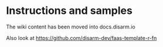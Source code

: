# Instructions and samples

The wiki content has been moved into docs.disarm.io

Also look at https://github.com/disarm-dev/faas-template-r-fn
